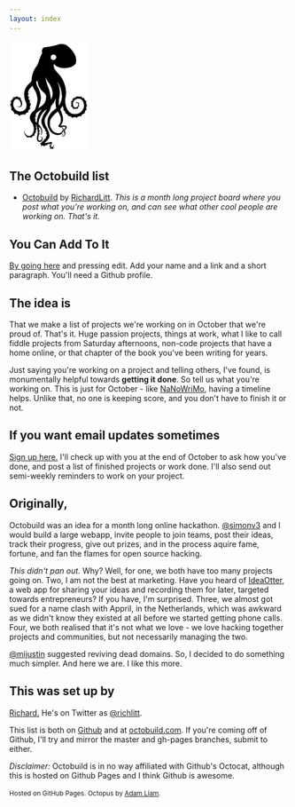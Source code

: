 ```yaml
---
layout: index
---
```


<img src="./octo.png" height="200px" />

## The Octobuild list

* [Octobuild](github.com/octobuild) by [RichardLitt](https://github.com/RichardLitt). *This is a month long project board where you post what you're working on, and can see what other cool people are working on. That's it.*


## You Can Add To It

[By going here](https://github.com/RichardLitt/octobuild/edit/gh-pages/README.md) and pressing edit. Add your name and a link and a short paragraph. You'll need a Github profile.  

## The idea is

That we make a list of projects we're working on in October that we're proud of. That's it. Huge passion projects, things at work, what I like to call fiddle projects from Saturday afternoons, non-code projects that have a home online, or that chapter of the book you've been writing for years.

Just saying you're working on a project and telling others, I've found, is monumentally helpful towards **getting it done**. So tell us what you're working on. This is just for October - like [NaNoWriMo](http://nanowrimo.org/), having a timeline helps. Unlike that, no one is keeping score, and you don't have to finish it or not. 


## If you want email updates sometimes

[Sign up here.](http://eepurl.com/3O-JL) I'll check up with you at the end of October to ask how you've done, and post a list of finished projects or work done. I'll also send out semi-weekly reminders to work on your project.

## Originally,

Octobuild was an idea for a month long online hackathon. [@simonv3](https://twitter.com/simonv3) and I would build a large webapp, invite people to join teams, post their ideas, track their progress, give out prizes, and in the process aquire fame, fortune, and fan the flames for open source hacking. 

*This didn't pan out.* Why? Well, for one, we both have too many projects going on. Two, I am not the best at marketing. Have you heard of [IdeaOtter](http://ideaotter.com), a web app for sharing your ideas and recording them for later, targeted towards entrepreneurs? If you have, I'm surprised. Three, we almost got sued for a name clash with Appril, in the Netherlands, which was awkward as we didn't know they existed at all before we started getting phone calls. Four, we both realised that it's not what we love - we love hacking together projects and communities, but not necessarily managing the two. 

[@mijustin](https://twitter.com/mijustin) suggested reviving dead domains. So, I decided to do something much simpler. And here we are. I like this more. 


## This was set up by

[Richard.](http://www.burntfen.com) He's on Twitter as [@richlitt](https://twitter.com/richlitt).

This list is both on [Github](https://github.com/RichardLitt/octobuild) and at [octobuild.com](http://octobuild.com). If you're coming off of Github, I'll try and mirror the master and gh-pages branches, submit to either.

*Disclaimer:* Octobuild is in no way affiliated with Github's Octocat, although this is hosted on Github Pages and I think Github is awesome.

<small>Hosted on GitHub Pages. Octopus by [Adam Liam](http://www.adamliam.com/).</small>